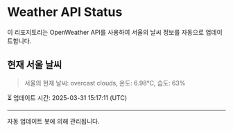 
# Weather API Status

이 리포지토리는 OpenWeather API를 사용하여 서울의 날씨 정보를 자동으로 업데이트합니다.

## 현재 서울 날씨
> 서울의 현재 날씨: overcast clouds, 온도: 6.98°C, 습도: 63%

⏳ 업데이트 시간: 2025-03-31 15:17:11 (UTC)

---
자동 업데이트 봇에 의해 관리됩니다.
